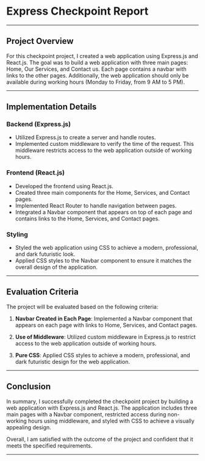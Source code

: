 # Express Checkpoint Report

---

## Project Overview

For this checkpoint project, I created a web application using Express.js and React.js. The goal was to build a web application with three main pages: Home, Our Services, and Contact us. Each page contains a navbar with links to the other pages. Additionally, the web application should only be available during working hours (Monday to Friday, from 9 AM to 5 PM).

---

## Implementation Details

### Backend (Express.js)

- Utilized Express.js to create a server and handle routes.
- Implemented custom middleware to verify the time of the request. This middleware restricts access to the web application outside of working hours.

### Frontend (React.js)

- Developed the frontend using React.js.
- Created three main components for the Home, Services, and Contact pages.
- Implemented React Router to handle navigation between pages.
- Integrated a Navbar component that appears on top of each page and contains links to the Home, Services, and Contact pages.

### Styling

- Styled the web application using CSS to achieve a modern, professional, and dark futuristic look.
- Applied CSS styles to the Navbar component to ensure it matches the overall design of the application.

---

## Evaluation Criteria

The project will be evaluated based on the following criteria:

1. **Navbar Created in Each Page**: Implemented a Navbar component that appears on each page with links to Home, Services, and Contact pages.
  
2. **Use of Middleware**: Utilized custom middleware in Express.js to restrict access to the web application outside of working hours.

3. **Pure CSS**: Applied CSS styles to achieve a modern, professional, and dark futuristic design for the web application.

---

## Conclusion

In summary, I successfully completed the checkpoint project by building a web application with Express.js and React.js. The application includes three main pages with a Navbar component, restricted access during non-working hours using middleware, and styled with CSS to achieve a visually appealing design.

Overall, I am satisfied with the outcome of the project and confident that it meets the specified requirements.

---

